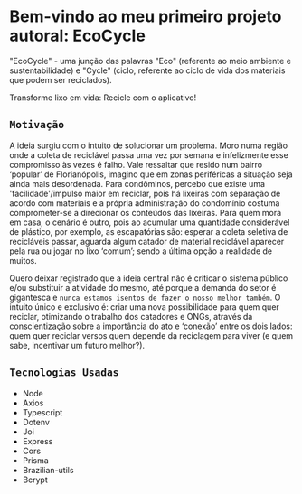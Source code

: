# Bem-vindo ao meu primeiro projeto autoral: EcoCycle 

"EcoCycle" - uma junção das palavras "Eco" (referente ao meio ambiente e sustentabilidade) e "Cycle" (ciclo, referente ao ciclo de vida dos materiais que podem ser reciclados). 

Transforme lixo em vida: Recicle com o aplicativo!

## `Motivação`

A ideia surgiu com o intuito de solucionar um problema. Moro numa região onde a coleta de reciclável passa uma vez por semana e infelizmente esse compromisso às vezes é falho. Vale ressaltar que resido num bairro ‘popular’ de Florianópolis, imagino que em zonas periféricas a situação seja ainda mais desordenada. Para condôminos, percebo que existe uma 'facilidade'/impulso maior em reciclar, pois há lixeiras com separação de acordo com materiais e a própria administração do condomínio costuma comprometer-se a direcionar os conteúdos das lixeiras. Para quem mora em casa, o cenário é outro, pois ao acumular uma quantidade considerável de plástico, por exemplo, as escapatórias são: esperar a coleta seletiva de recicláveis passar, aguarda algum catador de material reciclável aparecer pela rua ou jogar no lixo ‘comum’; sendo a última opção a realidade de muitos.

Quero deixar registrado que a ideia central não é criticar o sistema público e/ou substituir a atividade do mesmo, até porque a demanda do setor é gigantesca e `nunca estamos isentos de fazer o nosso melhor também`. O intuito único e exclusivo é: criar uma nova possibilidade para quem quer reciclar, otimizando o trabalho dos catadores e ONGs, através da conscientização sobre a importância do ato e ‘conexão’ entre os dois lados: quem quer reciclar versos quem depende da reciclagem para viver (e quem sabe, incentivar um futuro melhor?).  


## `Tecnologias Usadas`

- Node
- Axios
- Typescript
- Dotenv
- Joi
- Express
- Cors
- Prisma
- Brazilian-utils
- Bcrypt
